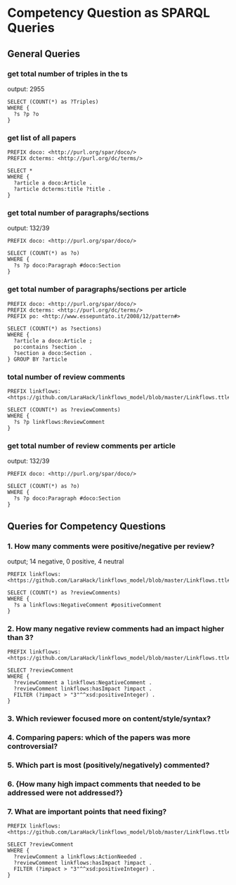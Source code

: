 # Competency Question as SPARQL Queries

## General Queries

### get total number of triples in the ts

output: 2955

```
SELECT (COUNT(*) as ?Triples)
WHERE {
  ?s ?p ?o
}
```

### get list of all papers

```
PREFIX doco: <http://purl.org/spar/doco/>
PREFIX dcterms: <http://purl.org/dc/terms/>

SELECT *
WHERE {
  ?article a doco:Article .
  ?article dcterms:title ?title .
}
```

### get total number of paragraphs/sections

output: 132/39

```
PREFIX doco: <http://purl.org/spar/doco/>

SELECT (COUNT(*) as ?o)
WHERE {
  ?s ?p doco:Paragraph #doco:Section
}
```

### get total number of paragraphs/sections per article

```
PREFIX doco: <http://purl.org/spar/doco/>
PREFIX dcterms: <http://purl.org/dc/terms/>
PREFIX po: <http://www.essepuntato.it/2008/12/pattern#>

SELECT (COUNT(*) as ?sections)
WHERE {
  ?article a doco:Article ;
  po:contains ?section .
  ?section a doco:Section .
} GROUP BY ?article
```

### total number of review comments

```
PREFIX linkflows: <https://github.com/LaraHack/linkflows_model/blob/master/Linkflows.ttl#>

SELECT (COUNT(*) as ?reviewComments)
WHERE {
  ?s ?p linkflows:ReviewComment
}
```

### get total number of review comments per article

output: 132/39

```
PREFIX doco: <http://purl.org/spar/doco/>

SELECT (COUNT(*) as ?o)
WHERE {
  ?s ?p doco:Paragraph #doco:Section
}
```

## Queries for Competency Questions

### 1. How many comments were positive/negative per review?

output;  14 negative, 0 positive, 4 neutral

```
PREFIX linkflows: <https://github.com/LaraHack/linkflows_model/blob/master/Linkflows.ttl#>

SELECT (COUNT(*) as ?reviewComments)
WHERE {
  ?s a linkflows:NegativeComment #positiveComment
}
```

### 2. How many negative review comments had an impact higher than 3?

```
PREFIX linkflows: <https://github.com/LaraHack/linkflows_model/blob/master/Linkflows.ttl#>

SELECT ?reviewComment
WHERE {
  ?reviewComment a linkflows:NegativeComment .
  ?reviewComment linkflows:hasImpact ?impact .
  FILTER (?impact > "3"^^xsd:positiveInteger) .
}
```

### 3. Which reviewer focused more on content/style/syntax?

### 4. Comparing papers: which of the papers was more controversial?

### 5. Which part is most (positively/negatively) commented?

### 6. {How many high impact comments that needed to be addressed were not addressed?}

### 7. What are important points that need fixing?

```
PREFIX linkflows: <https://github.com/LaraHack/linkflows_model/blob/master/Linkflows.ttl#>

SELECT ?reviewComment
WHERE {
  ?reviewComment a linkflows:ActionNeeded .
  ?reviewComment linkflows:hasImpact ?impact .
  FILTER (?impact > "3"^^xsd:positiveInteger) .
}
```
